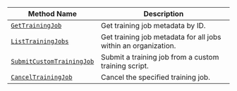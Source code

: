 <!-- prettier-ignore -->
Method Name | Description
----------- | -----------
[`GetTrainingJob`](/build/program/apis/ml-training-client/#gettrainingjob) | Get training job metadata by ID.
[`ListTrainingJobs`](/build/program/apis/ml-training-client/#listtrainingjobs) | Get training job metadata for all jobs within an organization.
[`SubmitCustomTrainingJob`](/build/program/apis/ml-training-client/#submitcustomtrainingjob) | Submit a training job from a custom training script.
[`CancelTrainingJob`](/build/program/apis/ml-training-client/#canceltrainingjob) | Cancel the specified training job.
